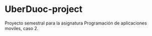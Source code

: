 # UberDuoc-project
Proyecto semestral para la asignatura Programación de aplicaciones moviles, caso 2.
